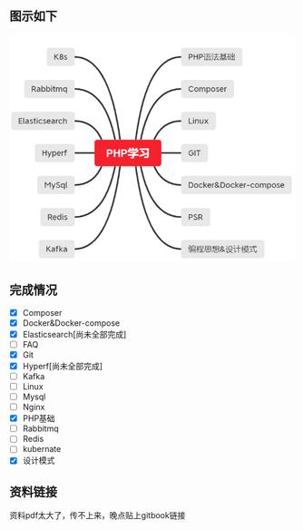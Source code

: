 

## 图示如下

![image-20210129180631221](FAQ\image-20210129180631221.png)

## 完成情况

+ [x] Composer
+ [x] Docker&Docker-compose
+ [x] Elasticsearch[尚未全部完成]
+ [ ] FAQ
+ [x] Git
+ [x] Hyperf[尚未全部完成]
+ [ ] Kafka
+ [ ] Linux
+ [ ] Mysql
+ [ ] Nginx
+ [x] PHP基础
+ [ ] Rabbitmq
+ [ ] Redis
+ [ ] kubernate
+ [x] 设计模式

## 资料链接

资料pdf太大了，传不上来，晚点贴上gitbook链接

